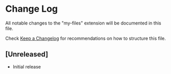 # Change Log
All notable changes to the "my-files" extension will be documented in this file.

Check [Keep a Changelog](http://keepachangelog.com/) for recommendations on how to structure this file.

## [Unreleased]
- Initial release